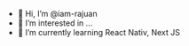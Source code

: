 - 👋 Hi, I’m @iam-rajuan
- 👀 I’m interested in ...
- 🌱 I’m currently learning React Nativ, Next JS

<!---
iam-rajuan/iam-rajuan is a ✨ special ✨ repository because its `README.md` (this file) appears on your GitHub profile.
You can click the Preview link to take a look at your changes.
--->
